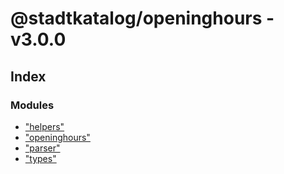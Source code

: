 
# @stadtkatalog/openinghours - v3.0.0

## Index

### Modules

* ["helpers"](modules/_helpers_.md)
* ["openinghours"](modules/_openinghours_.md)
* ["parser"](modules/_parser_.md)
* ["types"](modules/_types_.md)
